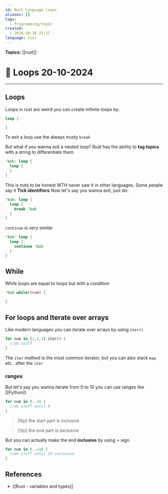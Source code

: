```yaml
---
id: Rust language loops
aliases: []
tags:
  - Programming/topic
created:
  - 2024-10-20 23:27
language: rust
---
```


**Topics:** [[rust]]

# 📃 Loops 20-10-2024

---

## Loops

Loops in rust are weird you can create infinite loops by:

```rust
loop {

}
```

To exit a loop use the always trusty `break`

But what if you wanna exit a nested loop?
Rust has the ability to **tag topics** with a string to differentiate them

```rust
'bob: loop {
  loop {
  }
}
```

This is nuts to be honest WTH never saw it in other languages. Some people say it **Tick identifiers**
Now let's say you wanna exit, just do:

```rust
'bob: loop {
  loop {
    break 'bob
  }
}
```

`continue` is very similar

```rust
'bob: loop {
  loop {
    continue 'bob
  }
}
```

## While

While loops are equal to loops but with a condition

```rust
'bob while(true) {

}
```

## For loops and Iterate over arrays

Like modern languages you can iterate over arrays by using `iter()`

```rust
for num in [1,2,3].iter() {
  //do stuff
}
```

The `iter` method is the most common iterator, but you can also stack `map` etc.. after the `iter`

### ranges

But let's say you wanna iterate from 0 to 10 you can use ranges like [[Python]]

```Rust
for num in 0..10 {
  //do stuff until 9
}
```

> [!tip] the start part is inclusive

> [!tip] the end part is exclusive

But you can actually make the end **inclusive** by using = sign

```rust
for num in 0..=10 {
  //do stuff until 10 inclusive
}
```

## References
- [[Rust - variables and types]]